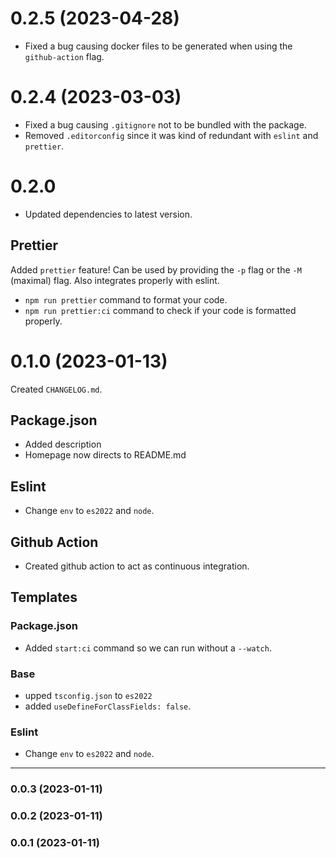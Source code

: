 # 0.2.5 (2023-04-28)

- Fixed a bug causing docker files to be generated when using the `github-action` flag.

# 0.2.4 (2023-03-03)

- Fixed a bug causing `.gitignore` not to be bundled with the package.
- Removed `.editorconfig` since it was kind of redundant with `eslint` and `prettier`.

# 0.2.0

- Updated dependencies to latest version.

## Prettier

Added `prettier` feature! Can be used by providing the `-p` flag or the `-M` (maximal) flag. Also integrates properly
with eslint.

- `npm run prettier` command to format your code.
- `npm run prettier:ci` command to check if your code is formatted properly.

# 0.1.0 (2023-01-13)

Created `CHANGELOG.md`.

## Package.json

- Added description
- Homepage now directs to README.md

## Eslint

- Change `env` to `es2022` and `node`.

## Github Action

- Created github action to act as continuous integration.

## Templates

### Package.json

- Added `start:ci` command so we can run without a `--watch`.

### Base

- upped `tsconfig.json` to `es2022`
- added `useDefineForClassFields: false`.

### Eslint

- Change `env` to `es2022` and `node`.

---

### 0.0.3 (2023-01-11)

### 0.0.2 (2023-01-11)

### 0.0.1 (2023-01-11)
